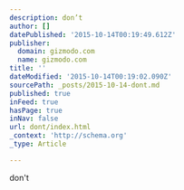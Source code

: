 ```yaml
---
description: don’t
author: []
datePublished: '2015-10-14T00:19:49.612Z'
publisher:
  domain: gizmodo.com
  name: gizmodo.com
title: ''
dateModified: '2015-10-14T00:19:02.090Z'
sourcePath: _posts/2015-10-14-dont.md
published: true
inFeed: true
hasPage: true
inNav: false
url: dont/index.html
_context: 'http://schema.org'
_type: Article

---
```

don't